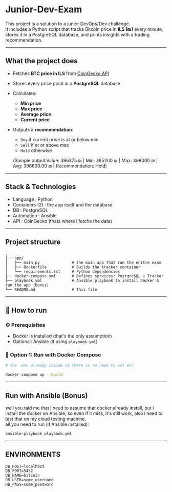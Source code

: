 
# Junior-Dev-Exam

This project is a solution to a junior DevOps/Dev challenge.  
It includes a Python script that tracks Bitcoin price in **ILS (₪)** every minute, stores it in a PostgreSQL database, and prints insights with a trading recommendation.

---

## What the project does
- Fetches **BTC price in ILS** from [CoinGecko API](https://www.coingecko.com/)
- Stores every price point in a **PostgreSQL** database
- Calculates:
  - **Min price**
  - **Max price**
  - **Average price**
  - **Current price**
- Outputs a **recommendation**:
  - `Buy` if current price is at or below min
  - `Sell` if at or above max
  - `Hold` otherwise

  (Sample output:Value:
  396375 ₪ | Min: 395200 ₪ | Max: 398000 ₪ | Avg: 396800.00 ₪ | Recommendation: Hold)

---
## Stack & Technologies
- Language : Python
- Containers (2) : the app itself and the database
- DB : PostgreSQL
- Automation : Ansible
- API : CoinGecko (thats where i fetche the data)

---
## Project structure
```text
.
├── app/
│   ├── main.py              # the main app that run the enitre exam
│   ├── Dockerfile           # Builds the tracker container
│   └── requirements.txt     # Python dependencies
├── docker-compose.yml       # Defines services: PostgreSQL + Tracker
├── playbook.yml             # Ansible playbook to install Docker & run the app (bonus)
└── README.md                # This file
```
---

## 🚀 How to run

### ⚙️ Prerequisites
- Docker is installed (that's the only assumption)
- Optional: Ansible (if using `playbook.yml`)

### 🔁 Option 1: Run with Docker Compose
```bash
# the .env already inside so there is no need to set env

docker compose up --build
```

---
## Run with Ansible (Bonus)
well you tald me that i need to assume that docker already install, but i install the docker on Ansible, so even if it miss, it's still work, also i need to test that on my cloud testing machine.            
all you need to run (if Ansible installed):
```bash
ansible-playbook playbook.yml
```
---
## ENVIRONMENTS
```text
DB_HOST=localhost
DB_PORT=5432
DB_NAME=bitcoin
DB_USER=some_username
DB_PASS=some_password
```

